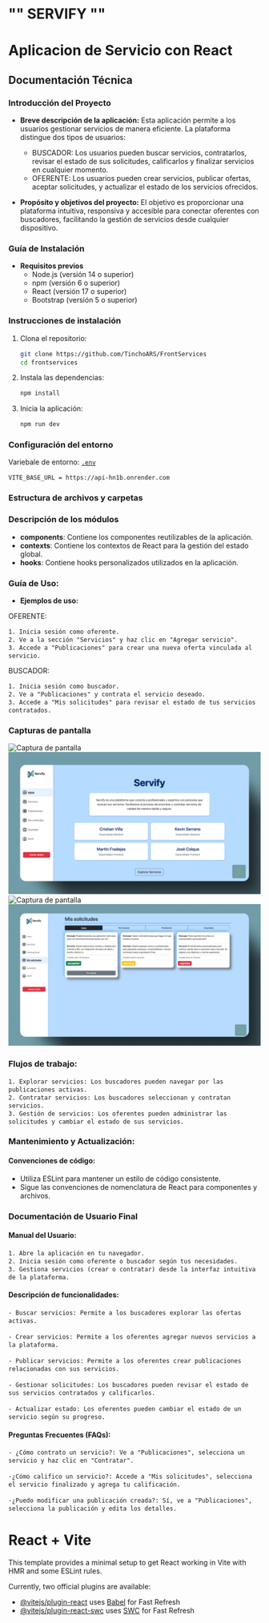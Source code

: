 # "" SERVIFY ""

# Aplicacion de Servicio con React

## **Documentación Técnica**

### **Introducción del Proyecto**

- **Breve descripción de la aplicación:**
  Esta aplicación permite a los usuarios gestionar servicios de manera eficiente. La plataforma distingue dos tipos de usuarios:

  - BUSCADOR: Los usuarios pueden buscar servicios, contratarlos, revisar el estado de sus solicitudes, calificarlos y finalizar servicios en cualquier momento.
  - OFERENTE: Los usuarios pueden crear servicios, publicar ofertas, aceptar solicitudes, y actualizar el estado de los servicios ofrecidos.

- **Propósito y objetivos del proyecto:**
  El objetivo es proporcionar una plataforma intuitiva, responsiva y accesible para conectar oferentes con buscadores, facilitando la gestión de servicios desde cualquier dispositivo.

### **Guía de Instalación**

- **Requisitos previos**
  - Node.js (versión 14 o superior)
  - npm (versión 6 o superior)
  - React (versión 17 o superior)
  - Bootstrap (versión 5 o superior)

### **Instrucciones de instalación**

1. Clona el repositorio:
   ```bash
   git clone https://github.com/TinchoARS/FrontServices
   cd frontservices
   ```
2. Instala las dependencias:
   ```bash
   npm install
   ```
3. Inicia la aplicación:
   ```bash
   npm run dev
   ```

### **Configuración del entorno**

Variebale de entorno:
[`.env`](app/.env")

```env
VITE_BASE_URL = https://api-hn1b.onrender.com
```

### **Estructura de archivos y carpetas**

### **Descripción de los módulos**

- **components**: Contiene los componentes reutilizables de la aplicación.
- **contexts**: Contiene los contextos de React para la gestión del estado global.
- **hooks**: Contiene hooks personalizados utilizados en la aplicación.

### **Guía de Uso:**

- **Ejemplos de uso:**

OFERENTE:

    1. Inicia sesión como oferente.
    2. Ve a la sección "Servicios" y haz clic en "Agregar servicio".
    3. Accede a "Publicaciones" para crear una nueva oferta vinculada al servicio.

BUSCADOR:

    1. Inicia sesión como buscador.
    2. Ve a "Publicaciones" y contrata el servicio deseado.
    3. Accede a "Mis solicitudes" para revisar el estado de tus servicios contratados.

### **Capturas de pantalla**

![Captura de pantalla](./screenshots/login.png)
![Captura de pantalla](./screenshots/home.png)
![Captura de pantalla](./screenshots/services.png)
![Captura de pantalla](./screenshots/requests.png)

### **Flujos de trabajo:**

    1. Explorar servicios: Los buscadores pueden navegar por las publicaciones activas.
    2. Contratar servicios: Los buscadores seleccionan y contratan servicios.
    3. Gestión de servicios: Los oferentes pueden administrar las solicitudes y cambiar el estado de sus servicios.

### **Mantenimiento y Actualización:**

#### Convenciones de código:

- Utiliza ESLint para mantener un estilo de código consistente.
- Sigue las convenciones de nomenclatura de React para componentes y archivos.

### **Documentación de Usuario Final**

#### Manual del Usuario:

    1. Abre la aplicación en tu navegador.
    2. Inicia sesión como oferente o buscador según tus necesidades.
    3. Gestiona servicios (crear o contratar) desde la interfaz intuitiva de la plataforma.

#### Descripción de funcionalidades:

    - Buscar servicios: Permite a los buscadores explorar las ofertas activas.

    - Crear servicios: Permite a los oferentes agregar nuevos servicios a la plataforma.

    - Publicar servicios: Permite a los oferentes crear publicaciones relacionadas con sus servicios.

    - Gestionar solicitudes: Los buscadores pueden revisar el estado de sus servicios contratados y calificarlos.

    - Actualizar estado: Los oferentes pueden cambiar el estado de un servicio según su progreso.

#### Preguntas Frecuentes (FAQs):

    - ¿Cómo contrato un servicio?: Ve a "Publicaciones", selecciona un servicio y haz clic en "Contratar".

    -¿Cómo califico un servicio?: Accede a "Mis solicitudes", selecciona el servicio finalizado y agrega tu calificación.

    -¿Puedo modificar una publicación creada?: Sí, ve a "Publicaciones", selecciona la publicación y edita los detalles.

# React + Vite

This template provides a minimal setup to get React working in Vite with HMR and some ESLint rules.

Currently, two official plugins are available:

- [@vitejs/plugin-react](https://github.com/vitejs/vite-plugin-react/blob/main/packages/plugin-react/README.md) uses [Babel](https://babeljs.io/) for Fast Refresh
- [@vitejs/plugin-react-swc](https://github.com/vitejs/vite-plugin-react-swc) uses [SWC](https://swc.rs/) for Fast Refresh
